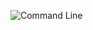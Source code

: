 ![Command Line](https://github.com/Ahmed-Zahran-AZ/Embedded-Systems-Diploma-Basic-Level-ITI/assets/103266615/fcd34af9-7d71-4308-89ba-3cc840a044c9)
